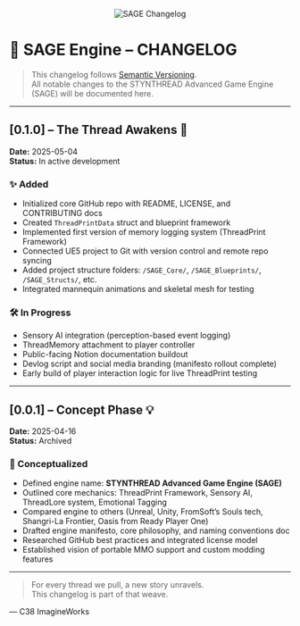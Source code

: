 <p align="center">
  <img src="https://github.com/c38ImagineWorksDev/SAGE-ENGINE/blob/docs/img/changelog_header.png?raw=true" alt="SAGE Changelog">
</p>


# 🧵 SAGE Engine – CHANGELOG

> This changelog follows [Semantic Versioning](https://semver.org/).  
> All notable changes to the STYNTHREAD Advanced Game Engine (SAGE) will be documented here.

---

## [0.1.0] – The Thread Awakens 🌱
**Date:** 2025-05-04  
**Status:** In active development

### ✨ Added
- Initialized core GitHub repo with README, LICENSE, and CONTRIBUTING docs
- Created `ThreadPrintData` struct and blueprint framework
- Implemented first version of memory logging system (ThreadPrint Framework)
- Connected UE5 project to Git with version control and remote repo syncing
- Added project structure folders: `/SAGE_Core/`, `/SAGE_Blueprints/`, `/SAGE_Structs/`, etc.
- Integrated mannequin animations and skeletal mesh for testing

### 🛠️ In Progress
- Sensory AI integration (perception-based event logging)
- ThreadMemory attachment to player controller
- Public-facing Notion documentation buildout
- Devlog script and social media branding (manifesto rollout complete)
- Early build of player interaction logic for live ThreadPrint testing

---

## [0.0.1] – Concept Phase 💡
**Date:** 2025-04-16  
**Status:** Archived

### 🧠 Conceptualized
- Defined engine name: **STYNTHREAD Advanced Game Engine (SAGE)**
- Outlined core mechanics: ThreadPrint Framework, Sensory AI, ThreadLore system, Emotional Tagging
- Compared engine to others (Unreal, Unity, FromSoft’s Souls tech, Shangri-La Frontier, Oasis from Ready Player One)
- Drafted engine manifesto, core philosophy, and naming conventions doc
- Researched GitHub best practices and integrated license model
- Established vision of portable MMO support and custom modding features

---

> For every thread we pull, a new story unravels.  
> This changelog is part of that weave.

— C38 ImagineWorks
